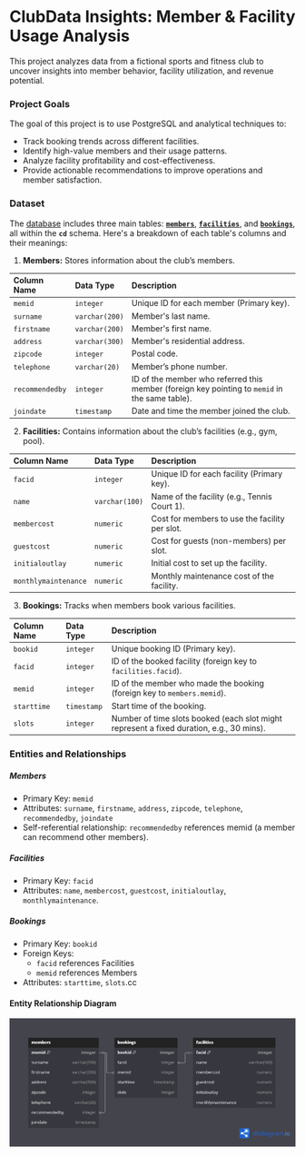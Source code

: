# ClubData Insights: Member & Facility Usage Analysis
This project analyzes data from a fictional sports and fitness club to uncover insights into member behavior, facility utilization, and revenue potential. 

### Project Goals
The goal of this project is to use PostgreSQL and analytical techniques to:
- Track booking trends across different facilities.
- Identify high-value members and their usage patterns.
- Analyze facility profitability and cost-effectiveness.
- Provide actionable recommendations to improve operations and member satisfaction.

### Dataset
The [database](https://github.com/tamunoWoks/ClubData-Insights-Member-Facility-Usage-Analysis/blob/main/clubdata.sql) includes three main tables: [**`members`**](https://github.com/tamunoWoks/ClubData-Insights-Member-Facility-Usage-Analysis/blob/main/csv's/members.csv), [**`facilities`**](https://github.com/tamunoWoks/ClubData-Insights-Member-Facility-Usage-Analysis/blob/main/csv's/facilities.csv), and [**`bookings`**](https://github.com/tamunoWoks/ClubData-Insights-Member-Facility-Usage-Analysis/blob/main/csv's/bookings.csv), all within the **`cd`** schema. Here's a breakdown of each table's columns and their meanings:  

1. **Members:** Stores information about the club’s members.

| Column Name     | Data Type      | Description                                                                                    |
|:----------------|:---------------|:-----------------------------------------------------------------------------------------------|
| `memid`         | `integer`      | Unique ID for each member (Primary key).                                                       |
| `surname`       | `varchar(200)` | Member's last name.                                                                            |
| `firstname`     | `varchar(200)` | Member's first name.                                                                           |
| `address`       | `varchar(300)` | Member's residential address.                                                                  |
| `zipcode`       | `integer`      | Postal code.                                                                                   |
| `telephone`     | `varchar(20)`  | Member’s phone number.                                                                         |
| `recommendedby` | `integer`      | ID of the member who referred this member (foreign key pointing to `memid` in the same table). |
| `joindate`      | `timestamp`    | Date and time the member joined the club.                                                      |

2. **Facilities:** Contains information about the club’s facilities (e.g., gym, pool).

| Column Name          | Data Type      | Description                                    |
|:---------------------|:---------------|:-----------------------------------------------|
| `facid`              | `integer`      | Unique ID for each facility (Primary key).     |
| `name`               | `varchar(100)` | Name of the facility (e.g., Tennis Court 1).   |
| `membercost`         | `numeric`      | Cost for members to use the facility per slot. |
| `guestcost`          | `numeric`      | Cost for guests (non-members) per slot.        |
| `initialoutlay`      | `numeric`      | Initial cost to set up the facility.           |
| `monthlymaintenance` | `numeric`      | Monthly maintenance cost of the facility.      |

3. **Bookings:** Tracks when members book various facilities.

| Column Name | Data Type   | Description                                                                              |
|:------------|:------------|:-----------------------------------------------------------------------------------------|
| `bookid`    | `integer`   | Unique booking ID (Primary key).                                                         |
| `facid`     | `integer`   | ID of the booked facility (foreign key to `facilities.facid`).                           |
| `memid`     | `integer`   | ID of the member who made the booking (foreign key to `members.memid`).                  |
| `starttime` | `timestamp` | Start time of the booking.                                                               |
| `slots`     | `integer`   | Number of time slots booked (each slot might represent a fixed duration, e.g., 30 mins). |

### Entities and Relationships
##### Members
  - Primary Key: `memid`
  - Attributes: `surname`, `firstname`, `address`, `zipcode`, `telephone`, `recommendedby`, `joindate`
  - Self-referential relationship: `recommendedby` references memid (a member can recommend other members).  
##### Facilities
  - Primary Key: `facid`
  - Attributes: `name`, `membercost`, `guestcost`, `initialoutlay`, `monthlymaintenance`.  
##### Bookings
  - Primary Key: `bookid`
  - Foreign Keys:
    - `facid` references Facilities
    - `memid` references Members
  - Attributes: `starttime`, `slots`.cc

#### Entity Relationship Diagram
![ERD](https://github.com/tamunoWoks/ClubData-Insights-Member-Facility-Usage-Analysis/blob/main/images/ERD.png)
